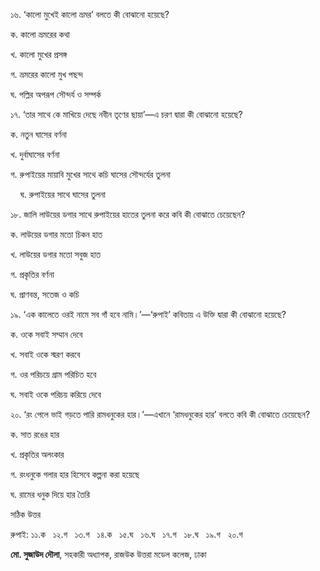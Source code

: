 ১৬. ‘কালো মুখেই কালো ভ্রমর’ বলতে কী বোঝানো হয়েছে?

ক. কালো ভ্রমরের কথা

খ. কালো মুখের প্রসঙ্গ

গ. ভ্রমরের কালো মুখ পছন্দ

ঘ. পল্লির অপরূপ সৌন্দর্য ও সম্পর্ক

১৭. ‘তার সাথে কে মাখিয়ে দেছে নবীন তৃণের ছায়া’—এ চরণ দ্বারা কী বোঝানো হয়েছে?

ক. নতুন ঘাসের বর্ণনা 

খ. দুর্বাঘাসের বর্ণনা

গ. রুপাইয়ের মায়াবি মুখের সাথে কচি ঘাসের সৌন্দর্যের তুলনা

    ঘ. রুপাইয়ের সাথে ঘাসের তুলনা

১৮. জালি লাউয়ের ডগার সাথে রুপাইয়ের হাতের তুলনা করে কবি কী বোঝাতে চেয়েছেন?

ক. লাউয়ের ডগার মতো চিকন হাত

খ. লাউয়ের ডগার মতো সবুজ হাত

গ. প্রকৃতির বর্ণনা

ঘ. প্রাণবন্ত, সতেজ ও কচি

১৯. ‘এক কালেতে ওরই নামে সব গাঁ হবে নামি।’—‘রুপাই’ কবিতায় এ উক্তি দ্বারা কী বোঝানো হয়েছে?

ক. ওকে সবাই সম্মান দেবে

খ. সবাই ওকে স্মরণ করবে

গ. ওর পরিচয়ে গ্রাম পরিচিত হবে

ঘ. সবাই ওকে পরিচয় করিয়ে দেবে

২০. ‘রং পেলে ভাই গড়তে পারি রামধনুকের হার।’—এখানে ‘রামধনুকের হার’ বলতে কবি কী বোঝাতে চেয়েছেন?

ক. সাত রঙের হার 

খ. প্রকৃতির অলংকার

গ. রংধনুকে গলার হার হিসেবে কল্পনা করা হয়েছে

ঘ. রামের ধনুক দিয়ে হার তৈরি

সঠিক উত্তর

রুপাই: ১১.ক   ১২.গ   ১৩.গ   ১৪.ক   ১৫.ঘ   ১৬.ঘ   ১৭.গ   ১৮.ঘ   ১৯.গ   ২০.গ 

**মো. সুজাউদ দৌলা**, সহকারী অধ্যাপক, রাজউক উত্তরা মডেল কলেজ, ঢাকা
